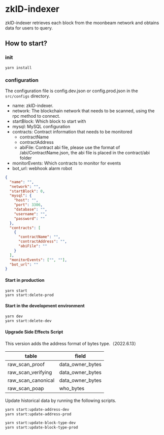 # zkID-indexer

zkID-indexer retrieves each block from the moonbeam network and obtains data for users to query.

## How to start?

### init

```
yarn install
```

### configuration

The configuration file is config.dev.json or config.prod.json in the `src/configs` directory.

- name: zkID-indexer.
- network: The blockchain network that needs to be scanned, using the rpc method to connect.
- startBlock: Which block to start with
- mysql: MySQL configuration
- contracts: Contract information that needs to be monitored
  - contractName
  - contractAddress
  - abiFile: Contract abi file, please use the format of /abi/ContractName.json, the abi file is placed in the contract/abi folder
- monitorEvents: Which contracts to monitor for events
- bot_url: webhook alarm robot

```json
{
  "name": "",
  "network": "",
  "startBlock": 0,
  "mysql": {
    "host": "",
    "port": 3306,
    "database": "",
    "username": "",
    "password": ""
  },
  "contracts": [
    {
      "contractName": "",
      "contractAddress": "",
      "abiFile": ""
    }
  ],
  "monitorEvents": ["", ""],
  "bot_url": ""
}
```


#### Start in production

```
yarn start
yarn start:delete-prod
```

#### Start in the development environment

```bash
yarn dev
yarn start:delete-dev
```

#### Upgrade Side Effects Script

This version adds the address format of bytes type.（2022.6.13）

| table              | field            |
| ------------------ | ---------------- |
| raw_scan_proof     | data_owner_bytes |
| raw_scan_verifying | data_owner_bytes |
| raw_scan_canonical | data_owner_bytes |
| raw_scan_poap      | who_bytes        |

Update historical data by running the following scripts.

```bash
yarn start:update-address-dev
yarn start:update-address-prod

yarn start:update-block-type-dev
yarn start:update-block-type-prod
```


